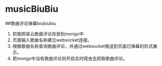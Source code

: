 # musicBiuBiu

##歌曲评论弹幕biubiubiu

1. 抓取网易云歌曲评论存放到mongo中
2. 页面输入歌曲名称建立websocket连接。
3. 根据歌曲名称查询歌曲评论，并通过websocket推送到页面已弹幕的形式展示。
4. 若mongo中没有歌曲评论则开启实时爬虫去抓取歌曲评论。